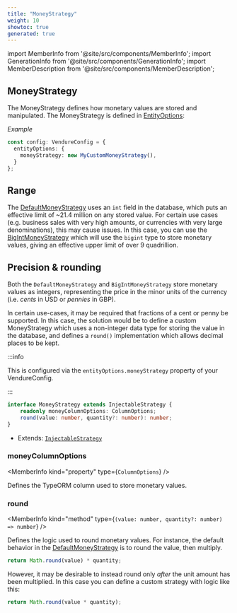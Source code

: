 ```yaml
---
title: "MoneyStrategy"
weight: 10
showtoc: true
generated: true
---
```

<!-- This file was generated from the Vendure source. Do not modify. Instead, re-run the "docs:build" script -->
import MemberInfo from '@site/src/components/MemberInfo';
import GenerationInfo from '@site/src/components/GenerationInfo';
import MemberDescription from '@site/src/components/MemberDescription';


## MoneyStrategy

<GenerationInfo sourceFile="packages/core/src/config/entity/money-strategy.ts" sourceLine="47" packageName="@vendure/core" since="2.0.0" />

The MoneyStrategy defines how monetary values are stored and manipulated. The MoneyStrategy
is defined in <a href='/reference/typescript-api/configuration/entity-options#entityoptions'>EntityOptions</a>:

*Example*

```ts
const config: VendureConfig = {
  entityOptions: {
    moneyStrategy: new MyCustomMoneyStrategy(),
  }
};
```

## Range

The <a href='/reference/typescript-api/money/default-money-strategy#defaultmoneystrategy'>DefaultMoneyStrategy</a> uses an `int` field in the database, which puts an
effective limit of ~21.4 million on any stored value. For certain use cases
(e.g. business sales with very high amounts, or currencies with very large
denominations), this may cause issues. In this case, you can use the
<a href='/reference/typescript-api/money/big-int-money-strategy#bigintmoneystrategy'>BigIntMoneyStrategy</a> which will use the `bigint` type to store monetary values,
giving an effective upper limit of over 9 quadrillion.

## Precision & rounding

Both the `DefaultMoneyStrategy` and `BigIntMoneyStrategy` store monetary values as integers, representing
the price in the minor units of the currency (i.e. _cents_ in USD or _pennies_ in GBP).

In certain use-cases, it may be required that fractions of a cent or penny be supported. In this case,
the solution would be to define a custom MoneyStrategy which uses a non-integer data type for storing
the value in the database, and defines a `round()` implementation which allows decimal places to be kept.

:::info

This is configured via the `entityOptions.moneyStrategy` property of
your VendureConfig.

:::

```ts title="Signature"
interface MoneyStrategy extends InjectableStrategy {
    readonly moneyColumnOptions: ColumnOptions;
    round(value: number, quantity?: number): number;
}
```
* Extends: <code><a href='/reference/typescript-api/common/injectable-strategy#injectablestrategy'>InjectableStrategy</a></code>



<div className="members-wrapper">

### moneyColumnOptions

<MemberInfo kind="property" type={`ColumnOptions`}   />

Defines the TypeORM column used to store monetary values.
### round

<MemberInfo kind="method" type={`(value: number, quantity?: number) => number`}   />

Defines the logic used to round monetary values. For instance, the default behavior
in the <a href='/reference/typescript-api/money/default-money-strategy#defaultmoneystrategy'>DefaultMoneyStrategy</a> is to round the value, then multiply.

```ts
return Math.round(value) * quantity;
```

However, it may be desirable to instead round only _after_ the unit amount has been
multiplied. In this case you can define a custom strategy with logic like this:

```ts
return Math.round(value * quantity);
```


</div>
